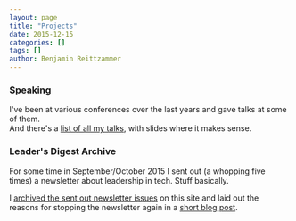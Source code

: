 ```yaml
---
layout: page
title: "Projects"
date: 2015-12-15
categories: []
tags: []
author: Benjamin Reittzammer
---
```


### Speaking

I've been at various conferences over the last years and gave talks at some of
them.  
And there's a [list of all my talks](/speaking/), with slides where it makes
sense.


### Leader's Digest Archive

For some time in September/October 2015 I sent out (a whopping five times) a
newsletter about leadership in tech. Stuff basically.

I [archived the sent out newsletter issues](/leaders-digest-archive/) on this
site and laid out the reasons for stopping the newsletter again in a [short blog
post](/2015/12/15/farewell-leaders-digest/).




